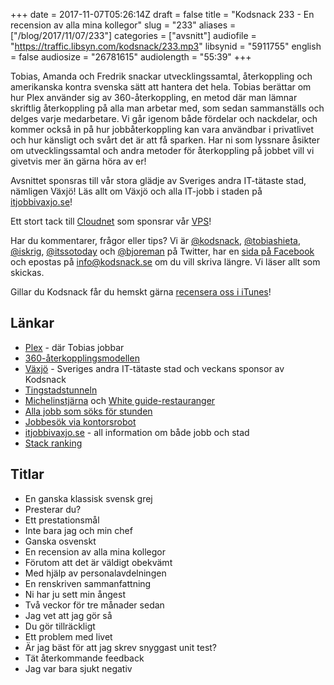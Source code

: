 +++
date = 2017-11-07T05:26:14Z
draft = false
title = "Kodsnack 233 - En recension av alla mina kollegor"
slug = "233"
aliases = ["/blog/2017/11/07/233"]
categories = ["avsnitt"]
audiofile = "https://traffic.libsyn.com/kodsnack/233.mp3"
libsynid = "5911755"
english = false
audiosize = "26781615"
audiolength = "55:39"
+++

Tobias, Amanda och Fredrik snackar utvecklingssamtal, återkoppling och amerikanska kontra svenska sätt att hantera det hela. Tobias berättar om hur Plex använder sig av 360-återkoppling, en metod där man lämnar skriftlig återkoppling på alla man arbetar med, som sedan sammanställs och delges varje medarbetare. Vi går igenom både fördelar och nackdelar, och kommer också in på hur jobbåterkoppling kan vara användbar i privatlivet och hur känsligt och svårt det är att få sparken. Har ni som lyssnare åsikter om utvecklingssamtal och andra metoder för återkoppling på jobbet vill vi givetvis mer än gärna höra av er!

Avsnittet sponsras till vår stora glädje av Sveriges andra IT-tätaste stad, nämligen Växjö! Läs allt om Växjö och alla IT-jobb i staden på [itjobbivaxjo.se](http://www.itjobbivaxjo.se/)!

Ett stort tack till [Cloudnet](http://www.cloudnet.se) som sponsrar vår [VPS](http://en.wikipedia.org/wiki/Virtual_private_server)!

Har du kommentarer, frågor eller tips? Vi är [@kodsnack](https://www.twitter.com/kodsnack), [@tobiashieta](https://www.twitter.com/tobiashieta), [@iskrig](https://www.twitter.com/iskrig), [@itssotoday](https://twitter.com/itssotoday) och [@bjoreman](https://www.twitter.com/bjoreman) på Twitter, har en [sida på Facebook](https://www.facebook.com/kodsnack) och epostas på [info@kodsnack.se](mailto:info@kodsnack.se) om du vill skriva längre. Vi läser allt som skickas.

Gillar du Kodsnack får du hemskt gärna [recensera oss i iTunes](http://itunes.apple.com/se/podcast/kodsnack/id561631498?l=en)!

## Länkar ##
* [Plex](https://en.wikipedia.org/wiki/Plex_%28software%29) - där Tobias jobbar
* [360-återkopplingsmodellen](https://en.wikipedia.org/wiki/360-degree_feedback)
* [Växjö](http://www.itjobbivaxjo.se/) - Sveriges andra IT-tätaste stad och veckans sponsor av Kodsnack
* [Tingstadstunneln](https://sv.wikipedia.org/wiki/Tingstadstunneln)
* [Michelinstjärna](http://www.pmrestauranger.se/sv/restaurant/utmarkelser/) och [White guide-restauranger](https://vaxjoco.se/blog/aktuellt/white-guide-2017/)
* [Alla jobb som söks för stunden](http://www.itjobbivaxjo.se/jobb/)
* [Jobbesök via kontorsrobot](http://www.itjobbivaxjo.se/styr-var-robot/)
* [itjobbivaxjo.se](http://www.itjobbivaxjo.se/) - all information om både jobb och stad
* [Stack ranking](https://en.wikipedia.org/wiki/Vitality_curve)

## Titlar ##
* En ganska klassisk svensk grej
* Presterar du?
* Ett prestationsmål
* Inte bara jag och min chef
* Ganska osvenskt
* En recension av alla mina kollegor
* Förutom att det är väldigt obekvämt
* Med hjälp av personalavdelningen
* En renskriven sammanfattning
* Ni har ju sett min ångest
* Två veckor för tre månader sedan
* Jag vet att jag gör så
* Du gör tillräckligt
* Ett problem med livet
* Är jag bäst för att jag skrev snyggast unit test?
* Tät återkommande feedback
* Jag var bara sjukt negativ
